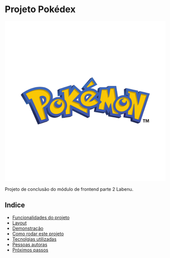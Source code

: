 # Projeto Pokédex

![Logo](./src/assets/readme/pokemon-logo-0.svg)

Projeto de conclusão do módulo de frontend parte 2 Labenu.

## Indice

- <a href="#funcionalidades">Funcionalidades do projeto</a>
- <a href="#layout">Layout</a>
- <a href="#demonstracao">Demonstração</a>
- <a href="como-rodar">Como rodar este projeto</a>
- <a href="#tecnologias">Tecnolgias utilizadas</a>
- <a href="pessoas-autoras">Pessoas autoras</a>
- <a href="proximos-passos">Próximos passos</a>
